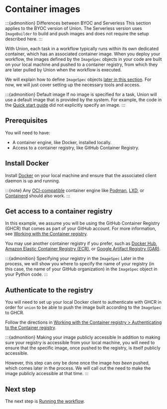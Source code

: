 # Container images

:::{admonition} Differences between BYOC and Serverless
This section applies to the BYOC version of Union. The Serverless version uses `ImageBuilder` to build and push images and does not require the setup described here.
:::

With Union, each task in a workflow typically runs within its own dedicated container, which has an associated container image. When you deploy your workflow, the images defined by the `ImageSpec` objects in your code are built on your local machine and pushed to a container registry, from which they are later pulled by Union when the workflow is executed.

We will explain how to define `ImageSpec` objects [later in this section](./setting-up-container-image-handling.md).
For now, we will just cover setting up the necessary tools and access.

:::{admonition} Default image
If no image is specified for a task, Union will use a default image that is provided by the system.
For example, the code in the [Quick start guide](../../quick-start.md) did not explicitly specify an image.
:::

## Prerequisites

You will need to have:

* A container engine, like Docker, installed locally.
* Access to a container registry, like GitHub Container Registry.

## Install Docker

Install [Docker](https://docs.docker.com/get-docker/) on your local machine and ensure that the associated client daemon is up and running.

:::{note}
Any [OCI-compatible](https://opencontainers.org/) container engine like [Podman](https://podman.io/),
[LXD](https://linuxcontainers.org/lxd/introduction/), or [Containerd](https://containerd.io/) should also work.
:::

## Get access to a container registry

In this example, we assume you will be using the GitHub Container Registry (GHCR) that comes as part of your GitHub account. For more information, see [Working with the Container registry](https://docs.github.com/en/packages/working-with-a-github-packages-registry/working-with-the-container-registry).

You may use another container registry if you prefer, such as [Docker Hub](https://hub.docker.com/), [Amazon Elastic Container Registry (ECR)](../integrations/enabling-aws-resources/enabling-aws-ecr.md), or [Google Artifact Registry (GAR)](../integrations/enabling-gcp-resources/enabling-google-artifact-registry.md).

:::{admonition} Specifying your registry in the `ImageSpec`
Later in the process, we will show you where to specify the name of your registry (in this case, the name of your GitHub organization) in the `ImageSpec` object in your Python code.
:::

## Authenticate to the registry

You will need to set up your local Docker client to authenticate with GHCR in order for `union` to be able to push the image built according to the `ImageSpec` to GHCR.

Follow the directions in [Working with the Container registry > Authenticating to the Container registry](https://docs.github.com/en/packages/working-with-a-github-packages-registry/working-with-the-container-registry.md#authenticating-to-the-container-registry).

:::{admonition} Making your image publicly accessible
In addition to making sure your registry is accessible from your local machine, you will need to ensure that the specific image, once pushed to the registry, is itself publicly accessible.

However, this step can ony be done once the image *has been* pushed, which comes later in the process.
We will call out the need to make the image publicly accessible at that time.
:::

## Next step

The next step is [Running the workflow](./running-the-workflow.md).

